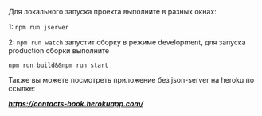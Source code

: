 Для локального запуска проекта выполните в разных окнах:

1: `npm run jserver`

2: `npm run watch` запустит сборку в режиме development,
для запуска production сборки выполните 

`npm run build&&npm run start`



Также вы можете посмотреть приложение без json-server на heroku по ссылке:

**_https://contacts-book.herokuapp.com/_** 

